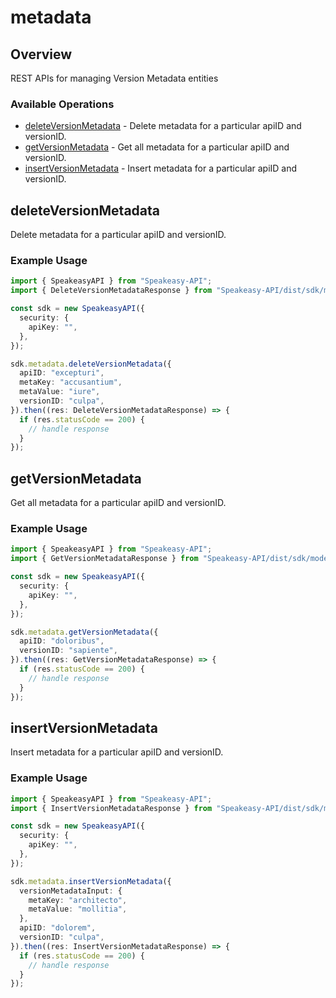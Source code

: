 # metadata

## Overview

REST APIs for managing Version Metadata entities

### Available Operations

* [deleteVersionMetadata](#deleteversionmetadata) - Delete metadata for a particular apiID and versionID.
* [getVersionMetadata](#getversionmetadata) - Get all metadata for a particular apiID and versionID.
* [insertVersionMetadata](#insertversionmetadata) - Insert metadata for a particular apiID and versionID.

## deleteVersionMetadata

Delete metadata for a particular apiID and versionID.

### Example Usage

```typescript
import { SpeakeasyAPI } from "Speakeasy-API";
import { DeleteVersionMetadataResponse } from "Speakeasy-API/dist/sdk/models/operations";

const sdk = new SpeakeasyAPI({
  security: {
    apiKey: "",
  },
});

sdk.metadata.deleteVersionMetadata({
  apiID: "excepturi",
  metaKey: "accusantium",
  metaValue: "iure",
  versionID: "culpa",
}).then((res: DeleteVersionMetadataResponse) => {
  if (res.statusCode == 200) {
    // handle response
  }
});
```

## getVersionMetadata

Get all metadata for a particular apiID and versionID.

### Example Usage

```typescript
import { SpeakeasyAPI } from "Speakeasy-API";
import { GetVersionMetadataResponse } from "Speakeasy-API/dist/sdk/models/operations";

const sdk = new SpeakeasyAPI({
  security: {
    apiKey: "",
  },
});

sdk.metadata.getVersionMetadata({
  apiID: "doloribus",
  versionID: "sapiente",
}).then((res: GetVersionMetadataResponse) => {
  if (res.statusCode == 200) {
    // handle response
  }
});
```

## insertVersionMetadata

Insert metadata for a particular apiID and versionID.

### Example Usage

```typescript
import { SpeakeasyAPI } from "Speakeasy-API";
import { InsertVersionMetadataResponse } from "Speakeasy-API/dist/sdk/models/operations";

const sdk = new SpeakeasyAPI({
  security: {
    apiKey: "",
  },
});

sdk.metadata.insertVersionMetadata({
  versionMetadataInput: {
    metaKey: "architecto",
    metaValue: "mollitia",
  },
  apiID: "dolorem",
  versionID: "culpa",
}).then((res: InsertVersionMetadataResponse) => {
  if (res.statusCode == 200) {
    // handle response
  }
});
```
